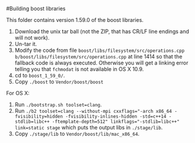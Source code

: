 #Building boost libraries

This folder contains version 1.59.0 of the boost libraries.

1. Download the unix tar ball (not the ZIP, that has CR/LF line endings and will not work).
2. Un-tar it.
3. Modify the code from file ```boost/libs/filesystem/src/operations.cpp b/boost/libs/filesystem/src/operations.cpp``` at line 1414 so that the fallback code is always executed. Otherwise you will get a linking error telling you that ```fchmodat``` is not available in OS X 10.9.
4. cd to ```boost_1_59_0/```.
5. Copy ```./boost``` to ```Vendor/boost/boost```

For OS X:

1. Run ```./bootstrap.sh toolset=clang```.
2. Run ```./b2 toolset=clang --without-mpi cxxflags="-arch x86_64 -fvisibility=hidden -fvisibility-inlines-hidden -std=c++14 -stdlib=libc++ -ftemplate-depth=512" linkflags="-stdlib=libc++" link=static stage``` which puts the output libs in ```./stage/lib```.
3. Copy ```./stage/lib``` to ```Vendor/boost/lib/mac_x86_64```.